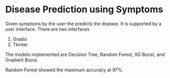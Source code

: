 # Disease Prediction using Symptoms


Given symptoms by the user the predicts the disease. It is supported by a user interface.
There are two interfaces
1. Gradio
2. Tkinter

The models implemented are Decision Tree, Random Forest, XG Boost, and Gradient Boost.

Random Forest showed the maximum accuracy at 97%.
